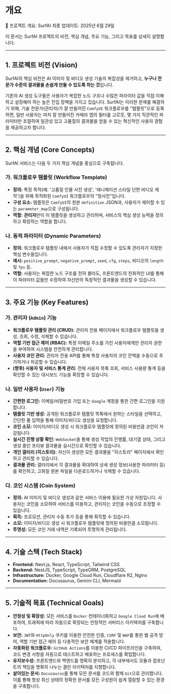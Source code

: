 # 개요
💎 프로젝트 개요: SurfAI
최종 업데이트: 2025년 6월 29일

이 문서는 SurfAI 프로젝트의 비전, 핵심 개념, 주요 기능, 그리고 목표를 상세히 설명합니다.

---

## 1. 프로젝트 비전 (Vision)

SurfAI의 핵심 비전은 AI 이미지 및 비디오 생성 기술의 복잡성을 제거하고, **누구나 전문가 수준의 결과물을 손쉽게 만들 수 있도록 하는 것**입니다.

기존의 AI 생성 도구들은 사용자가 복잡한 노드 구조나 수많은 파라미터 값을 직접 이해하고 설정해야 하는 높은 진입 장벽을 가지고 있습니다. SurfAI는 이러한 문제를 해결하기 위해, 기술 전문가(관리자)가 잘 만들어진 `ComfyUI` 워크플로우를 "템플릿"으로 등록하면, 일반 사용자는 마치 잘 만들어진 카메라 앱의 필터를 고르듯, 몇 가지 직관적인 파라미터만 조절하여 일관성 있고 고품질의 결과물을 얻을 수 있는 혁신적인 사용자 경험을 제공하고자 합니다.

---

## 2. 핵심 개념 (Core Concepts)

SurfAI 서비스는 다음 두 가지 핵심 개념을 중심으로 구축됩니다.

### 가. 워크플로우 템플릿 (Workflow Template)

-   **정의:** 특정 목적(예: '고품질 인물 사진 생성', '애니메이션 스타일 단편 비디오 제작')을 위해 최적화된 `ComfyUI` 워크플로우의 "청사진"입니다.
-   **구성 요소:** 템플릿은 `ComfyUI`의 원본 `definition` JSON과, 사용자가 제어할 수 있는 `parameter_map`으로 구성됩니다.
-   **역할:** **관리자**만이 이 템플릿을 생성하고 관리하며, 서비스의 핵심 생성 능력을 정의하고 확장하는 역할을 합니다.

### 나. 동적 파라미터 (Dynamic Parameters)

-   **정의:** 워크플로우 템플릿 내에서 사용자가 직접 수정할 수 있도록 관리자가 지정한 핵심 변수들입니다.
-   **예시:** `positive_prompt`, `negative_prompt`, `seed`, `cfg`, `steps`, 비디오의 `length` 및 `fps` 등.
-   **역할:** 사용자는 복잡한 노드 구조를 전혀 몰라도, 프론트엔드의 친화적인 UI를 통해 이 파라미터 값들만 수정하여 자신만의 독창적인 결과물을 생성할 수 있습니다.

---

## 3. 주요 기능 (Key Features)

### 가. 관리자 (`Admin`) 기능

-   **워크플로우 템플릿 관리 (CRUD):** 관리자 전용 페이지에서 워크플로우 템플릿을 생성, 조회, 수정, 삭제할 수 있습니다.
-   **역할 기반 접근 제어 (RBAC):** 특정 이메일 주소를 가진 사용자에게만 관리자 권한을 부여하여 시스템을 안전하게 관리합니다.
-   **사용자 코인 관리:** 관리자 전용 API를 통해 특정 사용자의 코인 잔액을 수동으로 추가하거나 차감할 수 있습니다.
-   **(향후) 사용자 및 서비스 통계 관리:** 전체 사용자 목록 조회, 서비스 사용량 통계 등을 확인할 수 있는 대시보드 기능을 확장할 수 있습니다.

### 나. 일반 사용자 (`User`) 기능

-   **간편한 로그인:** 이메일/비밀번호 가입 또는 `Google` 계정을 통한 간편 로그인을 지원합니다.
-   **템플릿 기반 생성:** 공개된 워크플로우 템플릿 목록에서 원하는 스타일을 선택하고, 간단한 폼 입력을 통해 이미지/비디오 생성을 요청합니다.
-   **코인 소모:** 이미지/비디오 생성 시 워크플로우 템플릿에 정의된 비용만큼 코인이 차감됩니다.
-   **실시간 진행 상황 확인:** `WebSocket`을 통해 생성 작업의 진행률, 대기열 상태, 그리고 생성 중인 프리뷰 결과물을 실시간으로 확인할 수 있습니다.
-   **개인 갤러리 (히스토리):** 자신이 생성한 모든 결과물을 "히스토리" 페이지에서 확인하고 관리할 수 있습니다.
-   **결과물 관리:** 갤러리에서 각 결과물을 확대하여 상세 생성 정보(사용한 파라미터 등)를 확인하고, 고화질 원본 파일을 다운로드하거나 삭제할 수 있습니다.

### 다. 코인 시스템 (Coin System)

-   **정의:** AI 이미지 및 비디오 생성과 같은 서비스 이용에 필요한 가상 자원입니다. 사용자는 코인을 소모하여 서비스를 이용하고, 관리자는 코인을 수동으로 조정할 수 있습니다.
-   **획득:** 프로모션, 관리자 수동 추가 등을 통해 획득할 수 있습니다.
-   **소모:** 이미지/비디오 생성 시 워크플로우 템플릿에 정의된 비용만큼 소모됩니다.
-   **투명성:** 모든 코인 거래 내역은 기록되어 투명하게 관리됩니다.

---

## 4. 기술 스택 (Tech Stack)

-   **Frontend:** Next.js, React, TypeScript, Tailwind CSS
-   **Backend:** NestJS, TypeScript, TypeORM, PostgreSQL
-   **Infrastructure:** Docker, Google Cloud Run, Cloudflare R2, Nginx
-   **Documentation:** Docusaurus, Gemini CLI, Mermaid

---

## 5. 기술적 목표 (Technical Goals)

-   **안정성 및 확장성:** 모든 서비스를 `Docker` 컨테이너화하고 `Google Cloud Run`에 배포하여, 트래픽에 따라 자동으로 확장되는 안정적인 서버리스 아키텍처를 구축합니다.
-   **보안:** `JWT`와 `HttpOnly` 쿠키를 이용한 안전한 인증, `CSRF` 및 `WAF`를 통한 웹 공격 방어, 역할 기반 접근 제어 등 다층적인 보안 체계를 적용합니다.
-   **자동화된 워크플로우:** `GitHub Actions`를 이용한 CI/CD 파이프라인을 구축하여, 코드 변경 사항을 자동으로 테스트하고 배포하는 프로세스를 확립합니다.
-   **유지보수성:** 프론트엔드와 백엔드를 명확히 분리하고, 각 내부에서도 모듈과 컴포넌트의 책임을 명확히 나누는 클린 아키텍처를 지향합니다.
-   **살아있는 문서:** `Docusaurus`를 통해 모든 문서를 코드와 함께 `Git`으로 관리합니다. 이를 통해 항상 최신 상태의 정확한 문서를 모든 구성원이 쉽게 열람할 수 있는 환경을 구축합니다.
